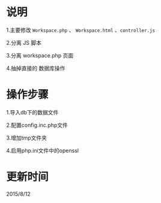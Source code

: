 说明
=====

1.主要修改 `Workspace.php` 、 `Workspace.html` 、`controller.js`

2.分离 JS 脚本

3.分离 workspace.php 页面

4.抽掉直接的 数据库操作


操作步骤
=======

1.导入db下的数据文件

2.配置config.inc.php文件

3.增加tmp文件夹

4.启用php.ini文件中的openssl


更新时间
======

2015/8/12